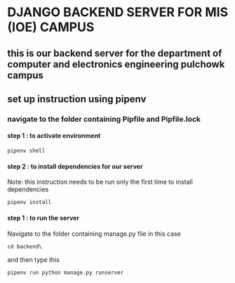 # DJANGO BACKEND SERVER FOR MIS (IOE) CAMPUS
## this is our backend server for the department of computer and electronics engineering pulchowk campus

## set up instruction using pipenv

### navigate to the folder containing Pipfile and Pipfile.lock

#### step 1 : to activate environment 

```
pipenv shell

```

#### step 2 : to install dependencies for our server 
Note: this instruction needs to be run only the first time to install dependencies

```
pipenv install  

```

#### step 1 : to run the server
Navigate to the folder containing manage.py file in this case 

```
cd backend\
```
and then type this

```
pipenv run python manage.py runserver

```

